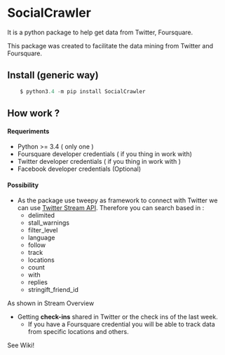 # SocialCrawler
It is a python package to help get data from Twitter, Foursquare.

This package was created to facilitate the data mining from Twitter and Foursquare.

## Install (generic way)

```python
	$ python3.4 -m pip install SocialCrawler
```

## How work ?

#### Requeriments

 - Python >= 3.4  ( only one )
 - Foursquare developer  credentials ( if you thing in work with)
 - Twitter developer credentials ( if you thing in work with )
 - Facebook developer credentials (Optional)

#### Possibility

 - As the package use tweepy as framework to connect with Twitter we can use [Twitter Stream API](https://dev.twitter.com/streaming/overview). Therefore you can search based in :
    -  delimited
    -  stall_warnings
    -  filter_level
    -  language
    -  follow
    -  track
    -  locations
    -  count
    -  with
    -  replies
    -  stringift_friend_id

As shown in Stream Overview

- Getting **check-ins** shared in Twitter or the check ins of the last week.
    -  If you have a Foursquare credential you will be able to track data from specific locations and others. 

See Wiki!